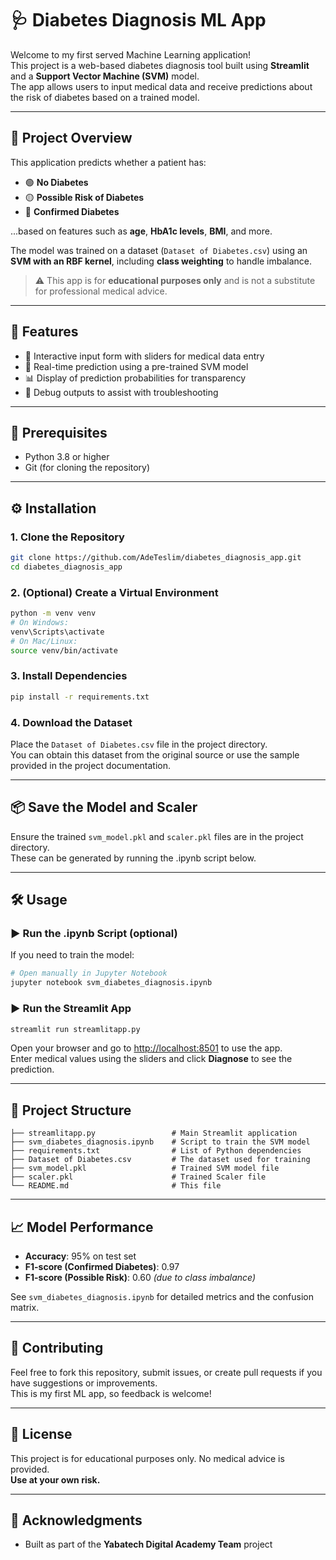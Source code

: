 
# 🩺 Diabetes Diagnosis ML App

Welcome to my first served Machine Learning application!  
This project is a web-based diabetes diagnosis tool built using **Streamlit** and a **Support Vector Machine (SVM)** model.  
The app allows users to input medical data and receive predictions about the risk of diabetes based on a trained model.

---

## 📌 Project Overview

This application predicts whether a patient has:

- 🟢 **No Diabetes**
- 🟡 **Possible Risk of Diabetes**
- 🔴 **Confirmed Diabetes**

...based on features such as **age**, **HbA1c levels**, **BMI**, and more.

The model was trained on a dataset (`Dataset of Diabetes.csv`) using an **SVM with an RBF kernel**, including **class weighting** to handle imbalance.

> ⚠️ This app is for **educational purposes only** and is not a substitute for professional medical advice.

---

## 🎯 Features

- 🔘 Interactive input form with sliders for medical data entry  
- 🤖 Real-time prediction using a pre-trained SVM model  
- 📊 Display of prediction probabilities for transparency  
- 🐞 Debug outputs to assist with troubleshooting  

---

## 🧰 Prerequisites

- Python 3.8 or higher  
- Git (for cloning the repository)

---

## ⚙️ Installation

### 1. Clone the Repository

```bash
git clone https://github.com/AdeTeslim/diabetes_diagnosis_app.git
cd diabetes_diagnosis_app
```

### 2. (Optional) Create a Virtual Environment

```bash
python -m venv venv
# On Windows:
venv\Scripts\activate
# On Mac/Linux:
source venv/bin/activate
```

### 3. Install Dependencies

```bash
pip install -r requirements.txt
```

### 4. Download the Dataset

Place the `Dataset of Diabetes.csv` file in the project directory.  
You can obtain this dataset from the original source or use the sample provided in the project documentation.

---

## 📦 Save the Model and Scaler

Ensure the trained `svm_model.pkl` and `scaler.pkl` files are in the project directory.  
These can be generated by running the .ipynb script below.

---

## 🛠️ Usage

### ▶️ Run the .ipynb Script (optional)

If you need to train the model:

```bash
# Open manually in Jupyter Notebook
jupyter notebook svm_diabetes_diagnosis.ipynb
```

### ▶️ Run the Streamlit App

```bash
streamlit run streamlitapp.py
```

Open your browser and go to [http://localhost:8501](http://localhost:8501) to use the app.  
Enter medical values using the sliders and click **Diagnose** to see the prediction.

---

## 📁 Project Structure

```
├── streamlitapp.py                 # Main Streamlit application
├── svm_diabetes_diagnosis.ipynb    # Script to train the SVM model
├── requirements.txt                # List of Python dependencies
├── Dataset of Diabetes.csv         # The dataset used for training
├── svm_model.pkl                   # Trained SVM model file
├── scaler.pkl                      # Trained Scaler file
└── README.md                       # This file
```

---

## 📈 Model Performance

- **Accuracy**: 95% on test set  
- **F1-score (Confirmed Diabetes)**: 0.97  
- **F1-score (Possible Risk)**: 0.60 *(due to class imbalance)*

See `svm_diabetes_diagnosis.ipynb` for detailed metrics and the confusion matrix.

---

## 🤝 Contributing

Feel free to fork this repository, submit issues, or create pull requests if you have suggestions or improvements.  
This is my first ML app, so feedback is welcome!

---

## 📜 License

This project is for educational purposes only. No medical advice is provided.  
**Use at your own risk.**

---

## 🙏 Acknowledgments

- Built as part of the **Yabatech Digital Academy Team** project  
